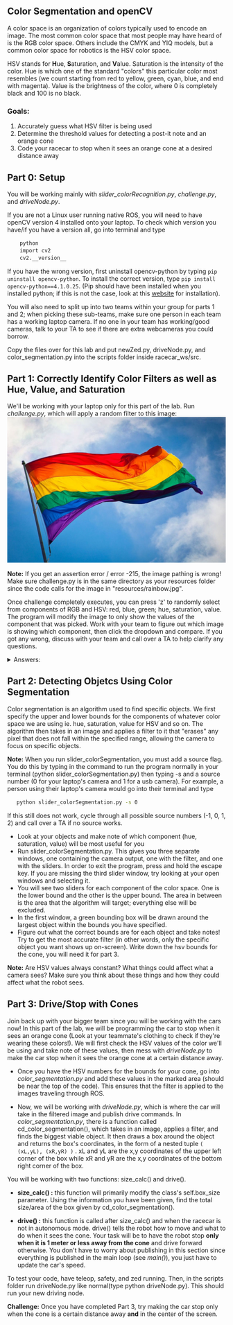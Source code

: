 ## Color Segmentation and openCV

A color space is an organization of colors typically used to encode an image. The most common color space that most people may have heard of is the RGB color space. Others include the CMYK and YIQ models, but a common color space for robotics is the HSV color space. 

HSV stands for **H**ue, **S**aturation, and **V**alue. Saturation is the intensity of the color. Hue is which one of the standard "colors" this particular color most resembles (we count starting from red to yellow, green, cyan, blue, and end with magenta). Value is the brightness of the color, where 0 is completely black and 100 is no black.

### **Goals:**
1. Accurately guess what HSV filter is being used
2. Determine the threshold values for detecting a post-it note and an orange cone
3. Code your racecar to stop when it sees an orange cone at a desired distance away

## Part 0: Setup

You will be working mainly with *slider_colorRecognition.py*, *challenge.py*, and *driveNode.py*.

If you are not a Linux user running native ROS, you will need to have openCV version 4 installed onto your laptop. To check which version you have/if you have a version all, go into terminal and type
```sh
    python
    import cv2
    cv2.__version__
```
If you have the wrong version, first uninstall opencv-python by typing ```pip uninstall opencv-python```. To install the correct version, type ```pip install opencv-python==4.1.0.25```. (Pip should have been installed when you installed python; if this is not the case, look at this [website](https://www.makeuseof.com/tag/install-pip-for-python/) for installation).

You will also need to split up into two teams within your group for parts 1 and 2; when picking these sub-teams, make sure one person in each team has a working laptop camera. If no one in your team has working/good cameras, talk to your TA to see if there are extra webcameras you could borrow.

Copy the files over for this lab and put newZed.py, driveNode.py, and color_segmentation.py into the scripts folder inside racecar_ws/src.

## Part 1: Correctly Identify Color Filters as well as Hue, Value, and Saturation
We'll be working with your laptop only for this part of the lab. Run *challenge.py*, which will apply a random filter to this image:
![Rainbow](resources/rainbow.jpg)

**Note:** If you get an assertion error / error -215, the image pathing is wrong! Make sure challenge.py is in the same directory as your resources folder since the code calls for the image in "resources/rainbow.jpg".

Once challenge completely executes, you can press 'z' to randomly select from components of RGB and HSV: red, blue, green; hue, saturation, value. The program will modify the image to only show the values of the component that was picked. Work with your team to figure out which image is showing which component, then click the dropdown and compare. If you got any wrong, discuss with your team and call over a TA to help clarify any questions.

<details>
<summary>Answers:</summary>
<br> 

![Red](resources/red.jpg)

![Green](resources/green.jpg)

![Blue](resources/blue.jpg)

![Saturation](resources/saturation.jpg)

![Hue](resources/hue.jpg)

![Value](resources/value.jpg)

</details>

## Part 2: Detecting Objetcs Using Color Segmentation
Color segmentation is an algorithm used to find specific objects. We first specify the upper and lower bounds for the components of whatever color space we are using ie. hue, saturation, value for HSV and so on. The algorithm then takes in an image and applies a filter to it that "erases" any pixel that does not fall within the specified range, allowing the camera to focus on specific objects.

**Note:** When you run slider_colorSegmentation, you must add a source flag. You do this by typing in the command to run the program normally in your terminal (python slider_colorSegmentation.py) then typing -s and a source number (0 for your laptop's camera and 1 for a usb camera). For example, a person using their laptop's camera would go into their terminal and type
```sh
   python slider_colorSegmentation.py -s 0
```
If this still does not work, cycle through all possible source numbers (-1, 0, 1, 2) and call over a TA if no source works.

* Look at your objects and make note of which component (hue, saturation, value) will be most useful for you
* Run slider_colorSegmentation.py. This gives you three separate windows, one containing the camera output, one with the filter, and one with the sliders. In order to exit the program, press and hold the escape key. If you are missing the third slider window, try looking at your open windows and selecting it.
* You will see two sliders for each component of the color space. One is the lower bound and the other is the upper bound. The area in between is the area that the algorithm will target; everything else will be excluded.
* In the first window, a green bounding box will be drawn around the largest object within the bounds you have specified.
* Figure out what the correct bounds are for each object and take notes! Try to get the most accurate filter (in other words, only the specific object you want shows up on-screen). Write down the hsv bounds for the cone, you will need it for part 3.

**Note:** Are HSV values always constant? What things could affect what a camera sees? Make sure you think about these things and how they could affect what the robot sees.

## Part 3: Drive/Stop with Cones

Join back up with your bigger team since you will be working with the cars now! In this part of the lab, we will be programming the car to stop when it sees an orange cone (Look at your teammate's clothing to check if they're wearing these colors!). We will first check the HSV values of the color we'll be using and take note of these values, then mess with *driveNode.py* to make the car stop when it sees the orange cone at a certain distance away.

* Once you have the HSV numbers for the bounds for your cone, go into *color_segmentation.py* and add these values in the marked area (should be near the top of the code). This ensures that the filter is applied to the images traveling through ROS.

* Now, we will be working with *driveNode.py*, which is where the car will take in the filtered image and publish drive commands. In *color_segmentation.py*, there is a function called cd_color_segmentation(), which takes in an image, applies a filter, and finds the biggest viable object. It then draws a box around the object and returns the box's coordinates, in the form of a nested tuple
 ```( (xL,yL), (xR,yR) )```
. xL and yL are the x,y coordinates of the upper left corner of the box while xR and yR are the x,y coordinates of the bottom right corner of the box.

You will be working with two functions: size_calc() and drive().

* **size_calc() :** this function will primarily modify the class's self.box_size parameter. Using the information you have been given, find the total size/area of the box given by cd_color_segmentation(). 

* **drive() :** this function is called after size_calc() and when the racecar is not in autonomous mode. drive() tells the robot how to move and what to do when it sees the cone. Your task will be to have the robot stop **only when it is 1 meter or less away from the cone** and drive forward otherwise. You don't have to worry about publishing in this section since everything is published in the main loop (see *main()*), you just have to update the car's speed.

To test your code, have teleop, safety, and zed running. Then, in the scripts folder run driveNode.py like normal(type python driveNode.py). This should run your new driving node.

**Challenge:** Once you have completed Part 3, try making the car stop only when the cone is a certain distance away **and** in the center of the screen.
